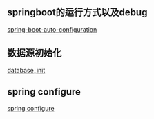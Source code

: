 ## springboot的运行方式以及debug
[spring-boot-auto-configuration](https://www.springboottutorial.com/spring-boot-auto-configuration)


## 数据源初始化
[database_init](https://docs.spring.io/spring-boot/docs/current/reference/html/howto.html#howto-database-initialization)


## spring configure
[spring configure](https://spring.io/blog/2020/04/23/spring-tips-configuration)
